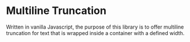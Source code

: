 <h1>Multiline Truncation</h1>
<p>Written in vanilla Javascript, the purpose of this library is to offer multiline truncation for text that is wrapped inside a container with a defined width.</p>